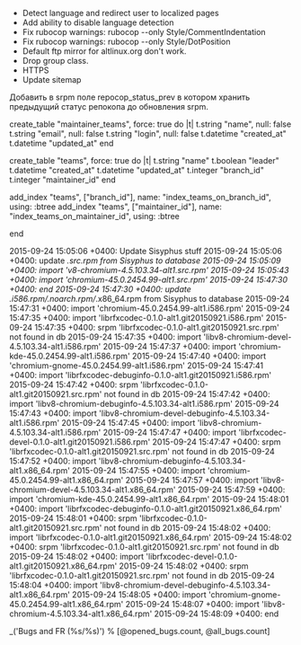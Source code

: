  * Detect language and redirect user to localized pages
 * Add ability to disable language detection
 * Fix rubocop warnings: rubocop --only Style/CommentIndentation
 * Fix rubocop warnings: rubocop --only Style/DotPosition
 * Default ftp mirror for altlinux.org don't work.
 * Drop group class.
 * HTTPS
 * Update sitemap


Добавить в srpm поле repocop_status_prev в котором хранить предыдущий статус
репокопа до обновления srpm.

  create_table "maintainer_teams", force: true do |t|
    t.string   "name",       null: false
    t.string   "email",      null: false
    t.string   "login",      null: false
    t.datetime "created_at"
    t.datetime "updated_at"
  end

  create_table "teams", force: true do |t|
    t.string   "name"
    t.boolean  "leader"
    t.datetime "created_at"
    t.datetime "updated_at"
    t.integer  "branch_id"
    t.integer  "maintainer_id"
  end

  add_index "teams", ["branch_id"], name: "index_teams_on_branch_id", using: :btree
  add_index "teams", ["maintainer_id"], name: "index_teams_on_maintainer_id", using: :btree

end

2015-09-24 15:05:06 +0400: Update Sisyphus stuff
2015-09-24 15:05:06 +0400: update *.src.rpm from Sisyphus to database
2015-09-24 15:05:09 +0400: import 'v8-chromium-4.5.103.34-alt1.src.rpm'
2015-09-24 15:05:43 +0400: import 'chromium-45.0.2454.99-alt1.src.rpm'
2015-09-24 15:47:30 +0400: end
2015-09-24 15:47:30 +0400: update *.i586.rpm/*.noarch.rpm/*.x86_64.rpm from Sisyphus to database
2015-09-24 15:47:31 +0400: import 'chromium-45.0.2454.99-alt1.i586.rpm'
2015-09-24 15:47:35 +0400: import 'librfxcodec-0.1.0-alt1.git20150921.i586.rpm'
2015-09-24 15:47:35 +0400: srpm 'librfxcodec-0.1.0-alt1.git20150921.src.rpm' not found in db
2015-09-24 15:47:35 +0400: import 'libv8-chromium-devel-4.5.103.34-alt1.i586.rpm'
2015-09-24 15:47:37 +0400: import 'chromium-kde-45.0.2454.99-alt1.i586.rpm'
2015-09-24 15:47:40 +0400: import 'chromium-gnome-45.0.2454.99-alt1.i586.rpm'
2015-09-24 15:47:41 +0400: import 'librfxcodec-debuginfo-0.1.0-alt1.git20150921.i586.rpm'
2015-09-24 15:47:42 +0400: srpm 'librfxcodec-0.1.0-alt1.git20150921.src.rpm' not found in db
2015-09-24 15:47:42 +0400: import 'libv8-chromium-debuginfo-4.5.103.34-alt1.i586.rpm'
2015-09-24 15:47:43 +0400: import 'libv8-chromium-devel-debuginfo-4.5.103.34-alt1.i586.rpm'
2015-09-24 15:47:45 +0400: import 'libv8-chromium-4.5.103.34-alt1.i586.rpm'
2015-09-24 15:47:47 +0400: import 'librfxcodec-devel-0.1.0-alt1.git20150921.i586.rpm'
2015-09-24 15:47:47 +0400: srpm 'librfxcodec-0.1.0-alt1.git20150921.src.rpm' not found in db
2015-09-24 15:47:52 +0400: import 'libv8-chromium-debuginfo-4.5.103.34-alt1.x86_64.rpm'
2015-09-24 15:47:55 +0400: import 'chromium-45.0.2454.99-alt1.x86_64.rpm'
2015-09-24 15:47:57 +0400: import 'libv8-chromium-devel-4.5.103.34-alt1.x86_64.rpm'
2015-09-24 15:47:59 +0400: import 'chromium-kde-45.0.2454.99-alt1.x86_64.rpm'
2015-09-24 15:48:01 +0400: import 'librfxcodec-debuginfo-0.1.0-alt1.git20150921.x86_64.rpm'
2015-09-24 15:48:01 +0400: srpm 'librfxcodec-0.1.0-alt1.git20150921.src.rpm' not found in db
2015-09-24 15:48:02 +0400: import 'librfxcodec-0.1.0-alt1.git20150921.x86_64.rpm'
2015-09-24 15:48:02 +0400: srpm 'librfxcodec-0.1.0-alt1.git20150921.src.rpm' not found in db
2015-09-24 15:48:02 +0400: import 'librfxcodec-devel-0.1.0-alt1.git20150921.x86_64.rpm'
2015-09-24 15:48:02 +0400: srpm 'librfxcodec-0.1.0-alt1.git20150921.src.rpm' not found in db
2015-09-24 15:48:04 +0400: import 'libv8-chromium-devel-debuginfo-4.5.103.34-alt1.x86_64.rpm'
2015-09-24 15:48:05 +0400: import 'chromium-gnome-45.0.2454.99-alt1.x86_64.rpm'
2015-09-24 15:48:07 +0400: import 'libv8-chromium-4.5.103.34-alt1.x86_64.rpm'
2015-09-24 15:48:09 +0400: end

_('Bugs and FR (%s/%s)') % [@opened_bugs.count, @all_bugs.count]

